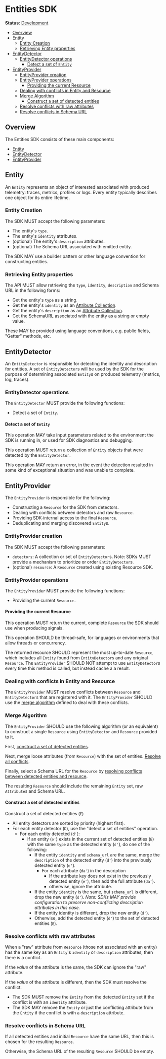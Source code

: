 <!--- Hugo front matter used to generate the website version of this page:
linkTitle: SDK
--->

# Entities SDK

**Status**: [Development](../document-status.md)

<!-- toc -->

- [Overview](#overview)
- [Entity](#entity)
  * [Entity Creation](#entity-creation)
  * [Retrieving Entity properties](#retrieving-entity-properties)
- [EntityDetector](#entitydetector)
  * [EntityDetector operations](#entitydetector-operations)
    + [Detect a set of `Entity`](#detect-a-set-of-entity)
- [EntityProvider](#entityprovider)
  * [EntityProvider creation](#entityprovider-creation)
  * [EntityProvider operations](#entityprovider-operations)
    + [Providing the current Resource](#providing-the-current-resource)
  * [Dealing with conflicts in Entity and Resource](#dealing-with-conflicts-in-entity-and-resource)
  * [Merge Algorithm](#merge-algorithm)
    + [Construct a set of detected entities](#construct-a-set-of-detected-entities)
  * [Resolve conflicts with raw attributes](#resolve-conflicts-with-raw-attributes)
  * [Resolve conflicts in Schema URL](#resolve-conflicts-in-schema-url)

<!-- tocstop -->

## Overview

The Entities SDK consists of these main components:

- [Entity](#entity)
- [EntityDetector](#entitydetector)
- [EntityProvider](#entityprovider)

## Entity

An `Entity` represents an object of interested associated with
produced telemetry: traces, metrics, profiles or logs. Every entity
typically describes one object for its entire lifetime.

### Entity Creation

The SDK MUST accept the following parameters:

- The entity's `type`.
- The entity's `identity` attributes.
- (optional) The entity's `description` attributes.
- (optional) The Schema URL associated with emitted entity.

The SDK MAY use a builder pattern or other language convention for
constructing entities.

### Retrieving Entity properties

The API MUST allow retrieving the `type`, `identity`, `description` and
Schema URL in the following forms:

- Get the  entity's `type` as a string.
- Get the entity's `identity` as an
  [Attribute Collection](../common/README.md#attribute-collections).
- Get the entity's `description` as an
  [Attribute Collection](../common/README.md#attribute-collections).
- Get the SchemaURL associated with the entity as a string or empty value.

These MAY be provided using language conventions, e.g. public
fields, "Getter" methods, etc.

## EntityDetector

An `EntityDetector` is responsible for detecting the identity and
description for entities. A set of `EntityDetector`s will be used
by the SDK for the purpose of determining associated `Entity`s on
produced telemetry (metrics, log, traces).

### EntityDetector operations

The `EntityDetector` MUST provide the following functions:

* Detect a set of `Entity`.

#### Detect a set of `Entity`

This operation MAY take input parameters related to the environment
the SDK is running in, or used for SDK diagnostics and debugging.

This operation MUST return a collection of `Entity` objects
that were detected by the `EntityDetector`.

This operation MAY return an error, in the event the detection
resulted in some kind of exceptional situation and was unable to
complete.

## EntityProvider

 The `EntityProvider` is responsible for the following:

- Constructing a `Resource` for the SDK from detectors.
- Dealing with conflicts between detectors and raw `Resource`.
- Providing SDK-internal access to the final `Resource`.
- Deduplicating and merging discovered `Entity`s.

### EntityProvider creation

The SDK MUST accept the following parameters:

- `detectors`: A collection or set of `EntityDetector`s.
  Note: SDKs MUST provide a mechanism to prioritize or order
  `EntityDetector`s.
- (optional) `resource`: A `Resource` created using existing
  Resource SDK.

### EntityProvider operations

The `EntityProvider` MUST provide the following functions:

- Providing the current  `Resource`.

#### Providing the current Resource

This operation MUST return the current, complete `Resource`
the SDK should use when producing signals.

This operation SHOULD be thread-safe, for languages or environments
that allow threads or concurrency.

The returned resource SHOULD represent the most up-to-date
`Resource`, which includes all `Entity` found from
`EntityDetector`s and any original `Resource`.
The `EntityProvider` SHOULD NOT attempt to use `EntityDetector`s
every time this method is called, but instead cache a a result.

### Dealing with conflicts in Entity and Resource

The `EntityProvider` MUST resolve conflicts between `Resource`
and `EntityDetector`s that are registered with it.
The `EntityProvider` SHOULD use the [merge algorithm](#merge-algorithm) defined to deal with these conflicts.

### Merge Algorithm

The `EntityProvider` SHOULD use the following algorithm
(or an equivalent) to construct a single `Resource` using
`EntityDetector` and `Resource` provided to it.

First, [construct a set of detected entities](#construct-a-set-of-detected-entities).

Next, merge loose attributes (from `Resource`) with the
set of entities. [Resolve all conflicts](#resolve-conflicts-with-raw-attributes).

Finally, select a Schema URL for the `Resource` by
[resolving conflicts between detected entities and resource](#resolve-conflicts-in-schema-url).

The resulting `Resource` should include the remaining `Entity`
set, raw `Attribute`s and Schema URL.

#### Construct a set of detected entities

Construct a set of detected entities (`E`)

- All entity detectors are sorted by priority (highest first).
- For each entity detector (`D`), use the "detect a set of
  entities" operation.
  - For each entity detected (`d'`):
    - If an entity (`e'`) exists in the current set of detected
      entities (`E`) with the same `type` as the detected
      entity (`d'`), do one of the following:
      - If the entity `identity` and `schema_url` are the same,
        merge the `description` of the detected entity (`d'`) into
        the previously detected entity (`e'`).
        - For each attribute (`da'`) in the description
          - If the attribute key does not exist in the previously
            detected entity (`e'`), then add the full attribute
            (`da'`).
          - otherwise, ignore the attribute.
      - If the entity `identity` is the same, but `schema_url` is
        different, drop the new entity (`d'`).
        *Note: SDKs MAY provide configuration to preserve
        non-conflicting description attributes in this case.*
      - If the entity identity is different, drop the new
        entity (`d'`).
      - Otherwise, add the detected entity (`d'`) to the set of
        detected entities (`E`).

### Resolve conflicts with raw attributes

When a "raw" attribute from `Resource` (those not associated with
an entity) has the same key as an `Entity`'s `identity` or
`description` attributes, then there is a conflict.

If the *value* of the attribute is the same, the SDK can ignore the
"raw" attribute.

If the *value* of the attribute is different, then the SDK must
resolve the conflict.

- The SDK MUST remove the `Entity` from the detected `Entity` set
  if the conflict is with an `identity` attribute.
- The SDK MAY remove the `Entity` or just the conflicting attribute
  from the `Entity` if the conflict is with a `description`
  attribute.

### Resolve conflicts in Schema URL

If all detected entities and initial `Resource` have the same URL, then
this is chosen for the resulting `Resource`.

Otherwise, the Schema URL of the resulting `Resource` SHOULD be empty.
